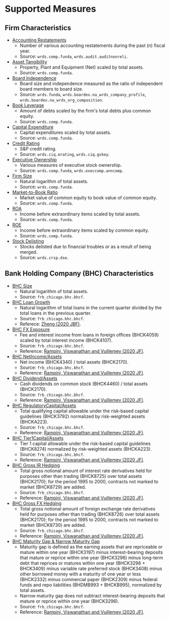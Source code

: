 # Supported Measures

## Firm Characteristics

* [Accounting Restatements](https://frds.io/measures/accounting_restatement)
    * Number of various accounting restatements during the past (*n*) fiscal year.
    * Source: `wrds.comp.funda`, `wrds.audit.auditnonreli`. 
* [Asset Tangibility](https://frds.io/measures/asset_tangibility) 
    * Property, Plant and Equipment (Net) scaled by total assets.
    * Source: `wrds.comp.funda`.
* [Board Independence](https://frds.io/measures/board_independence)
    * Board size and independence measured as the ratio of independent board members to board size.
    * Source: `wrds.funda`, `wrds.boardex.na_wrds_company_profile`, `wrds.boardex.na_wrds_org_composition`.
* [Book Leverage](https://frds.io/measures/book_leverage)
    * Amount of debts scaled by the firm's total debts plus common equity.
    * Source: `wrds.comp.funda`.
* [Capital Expenditure](https://frds.io/measures/capital_expenditure)
    * Capital expenditures scaled by total assets.
    * Source: `wrds.comp.funda`.
* [Credit Rating](https://frds.io/measures/credit_rating)
    * S&P credit rating.
    * Source: `wrds.ciq.erating`, `wrds.ciq.gvkey`.
* [Executive Ownership](https://frds.io/measures/executive_ownership)
    * Various measures of executive stock ownership.
    * Source: `wrds.comp.funda`, `wrds.execcomp.anncomp`.
* [Firm Size](https://frds.io/measures/firm_size)
    * Natural logarithm of total assets.
    * Source: `wrds.comp.funda`.
* [Market-to-Book Ratio](https://frds.io/measures/market_to_book)
    * Market value of common equity to book value of common equity.
    * Source: `wrds.comp.funda`.
* [ROA](https://frds.io/measures/roa)
    * Income before extraordinary items scaled by total assets.
    * Source: `wrds.comp.funda`.
* [ROE](https://frds.io/measures/roe)
    * Income before extraordinary items scaled by common equity.
    * Source: `wrds.comp.funda`.
* [Stock Delisting](https://frds.io/measures/stock_delisting)
    * Stocks delisted due to financial troubles or as a result of being merged.
    * Source: `wrds.crsp.dse`.

## Bank Holding Company (BHC) Characteristics

* [BHC Size](https://frds.io/measures/bhc_size)
    * Natural logarithm of total assets.
    * Source: `frb_chicago.bhc.bhcf`.
* [BHC Loan Growth](https://frds.io/measures/bhc_loan_growth)
    * Natural logarithm of total loans in the current quarter divided by the total loans in the previous quarter.
    * Source: `frb_chicago.bhc.bhcf`.
    * Referece: [Zheng (2020 JBF)](https://doi.org/10.1016/j.jbankfin.2020.105900).
* [BHC FX Exposure](https://frds.io/measures/bhc_fx_exposure)
    * Fee and interest income from loans in foreign offices (BHCK4059) scaled by total interest income (BHCK4107).
    * Source: `frb_chicago.bhc.bhcf`.
    * Reference: [Rampini, Viswanathan and Vuillemey (2020 JF)](https://doi.org/10.1111/jofi.12868).
* [BHC NetIncome/Assets](https://frds.io/measures/bhc_netincome_to_assets)
    * Net income (BHCK4340) / total assets (BHCK2170).
    * Source: `frb_chicago.bhc.bhcf`.
    * Reference: [Rampini, Viswanathan and Vuillemey (2020 JF)](https://doi.org/10.1111/jofi.12868).
* [BHC Dividend/Assets](https://frds.io/measures/bhc_dividend_to_assets)
    * Cash dividends on common stock (BHCK4460) / total assets (BHCK2170).
    * Source: `frb_chicago.bhc.bhcf`.
    * Reference: [Rampini, Viswanathan and Vuillemey (2020 JF)](https://doi.org/10.1111/jofi.12868).
* [BHC RegulatoryCapital/Assets](https://frds.io/measures/bhc_regcap_to_assets)
    * Total qualifying capital allowable under the risk-based capital guidelines (BHCK3792) normalized by risk-weighted assets (BHCKA223).
    * Source: `frb_chicago.bhc.bhcf`.
    * Reference: [Rampini, Viswanathan and Vuillemey (2020 JF)](https://doi.org/10.1111/jofi.12868).
* [BHC Tier1Capital/Assets](https://frds.io/measures/bhc_tier1cap_to_assets)
    * Tier 1 capital allowable under the risk-based capital guidelines (BHCK8274) normalized by risk-weighted assets (BHCKA223).
    * Source: `frb_chicago.bhc.bhcf`.
    * Reference: [Rampini, Viswanathan and Vuillemey (2020 JF)](https://doi.org/10.1111/jofi.12868).
* [BHC Gross IR Hedging](https://frds.io/measures/bhc_gross_ir_hedging)
    * Total gross notional amount of interest rate derivatives held for purposes other than trading (BHCK8725) over total assets (BHCK2170); for the period 1995 to 2000, contracts not marked to market (BHCK8729) are added.
    * Source: `frb_chicago.bhc.bhcf`.
    * Reference: [Rampini, Viswanathan and Vuillemey (2020 JF)](https://doi.org/10.1111/jofi.12868).
* [BHC Gross FX Hedging](https://frds.io/measures/bhc_gross_fx_hedging)
    * Total gross notional amount of foreign exchange rate derivatives held for purposes other than trading (BHCK8726) over total assets (BHCK2170); for the period 1995 to 2000, contracts not marked to market (BHCK8730) are added.
    * Source: `frb_chicago.bhc.bhcf`.
    * Reference: [Rampini, Viswanathan and Vuillemey (2020 JF)](https://doi.org/10.1111/jofi.12868).
* [BHC Maturity Gap & Narrow Maturity Gap](https://frds.io/measures/bhc_maturity_gap)
    * Maturity gap is defined as the earning assets that are repriceable or mature within one year (BHCK3197) minus interest-bearing deposits that mature or reprice within one year (BHCK3296) minus long-term debt that reprices or matures within one year (BHCK3298 + BHCK3409) minus variable rate preferred stock (BHCK3408) minus other borrowed money with a maturity of one year or less (BHCK2332) minus commercial paper (BHCK2309) minus federal funds and repo liabilities (BHDMB993 + BHCKB995), normalized by total assets.
    * Narrow maturity gap does not subtract interest-bearing deposits that mature or reprice within one year (BHCK3296).
    * Source: `frb_chicago.bhc.bhcf`.
    * Reference: [Rampini, Viswanathan and Vuillemey (2020 JF)](https://doi.org/10.1111/jofi.12868).